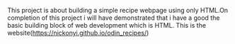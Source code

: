 This project is about building a simple recipe webpage using only HTML.On completion of this project i will have demonstrated that i have a good the basic building block of web development which is HTML. This is the website(https://nickonyi.github.io/odin_recipes/)
